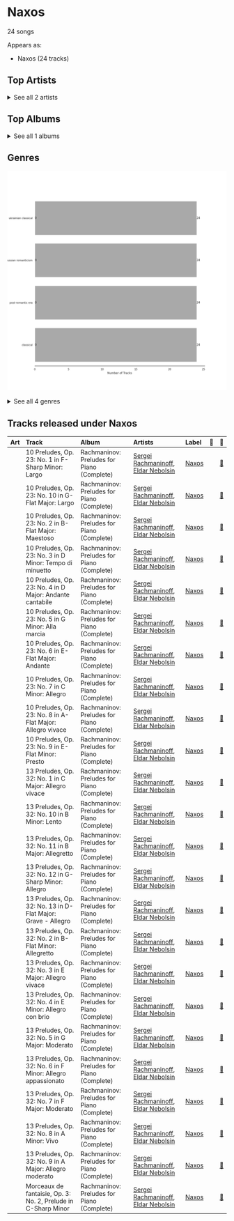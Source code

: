 # Naxos

24 songs

Appears as:
- Naxos (24 tracks)

## Top Artists




<details>
<summary>See all 2 artists</summary>

| Number of Tracks | Art | Artist | 🔗 |
|---:|:---|:---|:---|
| 24 | <img src="https://i.scdn.co/image/1b640748181bdba8cc37a0a6ee5148c27b374d4e" alt="" width="50" /> | [Eldar Nebolsin](../artists/eldar_nebolsin.md) | [🔗](https://open.spotify.com/artist/45ts2AJTWlzJ9JrQlCGxpX) |
| 24 | <img src="https://i.scdn.co/image/463e3c5c3e814761532f554913cf2af456bcba59" alt="" width="50" /> | [Sergei Rachmaninoff](../artists/sergei_rachmaninoff.md) | [🔗](https://open.spotify.com/artist/0Kekt6CKSo0m5mivKcoH51) |

</details>


## Top Albums




<details>
<summary>See all 1 albums</summary>

| Number of Tracks | Art | Album | Release Date | 🔗 |
|---:|:---|:---|:---|:---|
| 24 | <img src="https://i.scdn.co/image/ab67616d0000b2732d2154810a4e4472b4cc199e" alt="" width="50" /> | Rachmaninov: Preludes for Piano (Complete) | 2007-05-29 | [🔗](https://open.spotify.com/album/1vlnwUAidj7bEmRhsq4zTv) |

</details>


## Genres

![Bar chart of top 4 genres](../images/labels/naxos/genres.png)


<details>
<summary>See all 4 genres</summary>

| Number of Tracks | Genre |
|---:|:---|
| 24 | [ukrainian classical](../genres/ukrainian_classical.md) |
| 24 | [russian romanticism](../genres/russian_romanticism.md) |
| 24 | [post-romantic era](../genres/post_romantic_era.md) |
| 24 | [classical](../genres/classical.md) |

</details>


## Tracks released under Naxos

| Art | Track | Album | Artists | Label | 💚 | 🔗 |
|:---|:---|:---|:---|:---|:---|:---|
| <img src="https://i.scdn.co/image/ab67616d0000b2732d2154810a4e4472b4cc199e" alt="" width="50" /> | 10 Preludes, Op. 23: No. 1 in F-Sharp Minor: Largo | Rachmaninov: Preludes for Piano (Complete) | [Sergei Rachmaninoff](../artists/sergei_rachmaninoff.md), [Eldar Nebolsin](../artists/eldar_nebolsin.md) | [Naxos](naxos.md) | | [🔗](https://open.spotify.com/track/4JGHKe4tmlVDg4PoTWaoq7) |
| <img src="https://i.scdn.co/image/ab67616d0000b2732d2154810a4e4472b4cc199e" alt="" width="50" /> | 10 Preludes, Op. 23: No. 10 in G-Flat Major: Largo | Rachmaninov: Preludes for Piano (Complete) | [Sergei Rachmaninoff](../artists/sergei_rachmaninoff.md), [Eldar Nebolsin](../artists/eldar_nebolsin.md) | [Naxos](naxos.md) | | [🔗](https://open.spotify.com/track/0vHlWIQiSsfhMrxwJodNeP) |
| <img src="https://i.scdn.co/image/ab67616d0000b2732d2154810a4e4472b4cc199e" alt="" width="50" /> | 10 Preludes, Op. 23: No. 2 in B-Flat Major: Maestoso | Rachmaninov: Preludes for Piano (Complete) | [Sergei Rachmaninoff](../artists/sergei_rachmaninoff.md), [Eldar Nebolsin](../artists/eldar_nebolsin.md) | [Naxos](naxos.md) | | [🔗](https://open.spotify.com/track/4pgud5L6apTBZ6sqeqnt44) |
| <img src="https://i.scdn.co/image/ab67616d0000b2732d2154810a4e4472b4cc199e" alt="" width="50" /> | 10 Preludes, Op. 23: No. 3 in D Minor: Tempo di minuetto | Rachmaninov: Preludes for Piano (Complete) | [Sergei Rachmaninoff](../artists/sergei_rachmaninoff.md), [Eldar Nebolsin](../artists/eldar_nebolsin.md) | [Naxos](naxos.md) | | [🔗](https://open.spotify.com/track/0LsNtrpdw7vz8ISVrQYMnM) |
| <img src="https://i.scdn.co/image/ab67616d0000b2732d2154810a4e4472b4cc199e" alt="" width="50" /> | 10 Preludes, Op. 23: No. 4 in D Major: Andante cantabile | Rachmaninov: Preludes for Piano (Complete) | [Sergei Rachmaninoff](../artists/sergei_rachmaninoff.md), [Eldar Nebolsin](../artists/eldar_nebolsin.md) | [Naxos](naxos.md) | | [🔗](https://open.spotify.com/track/0NtUQYljbdO9M2oIvUarTB) |
| <img src="https://i.scdn.co/image/ab67616d0000b2732d2154810a4e4472b4cc199e" alt="" width="50" /> | 10 Preludes, Op. 23: No. 5 in G Minor: Alla marcia | Rachmaninov: Preludes for Piano (Complete) | [Sergei Rachmaninoff](../artists/sergei_rachmaninoff.md), [Eldar Nebolsin](../artists/eldar_nebolsin.md) | [Naxos](naxos.md) | | [🔗](https://open.spotify.com/track/0dwRX7z5Yzr1K96QhAKOBh) |
| <img src="https://i.scdn.co/image/ab67616d0000b2732d2154810a4e4472b4cc199e" alt="" width="50" /> | 10 Preludes, Op. 23: No. 6 in E-Flat Major: Andante | Rachmaninov: Preludes for Piano (Complete) | [Sergei Rachmaninoff](../artists/sergei_rachmaninoff.md), [Eldar Nebolsin](../artists/eldar_nebolsin.md) | [Naxos](naxos.md) | | [🔗](https://open.spotify.com/track/4VH21d5xLD6DtFKcawuoXw) |
| <img src="https://i.scdn.co/image/ab67616d0000b2732d2154810a4e4472b4cc199e" alt="" width="50" /> | 10 Preludes, Op. 23: No. 7 in C Minor: Allegro | Rachmaninov: Preludes for Piano (Complete) | [Sergei Rachmaninoff](../artists/sergei_rachmaninoff.md), [Eldar Nebolsin](../artists/eldar_nebolsin.md) | [Naxos](naxos.md) | | [🔗](https://open.spotify.com/track/1BKKpyRblOv1OWjZ0CcAWo) |
| <img src="https://i.scdn.co/image/ab67616d0000b2732d2154810a4e4472b4cc199e" alt="" width="50" /> | 10 Preludes, Op. 23: No. 8 in A-Flat Major: Allegro vivace | Rachmaninov: Preludes for Piano (Complete) | [Sergei Rachmaninoff](../artists/sergei_rachmaninoff.md), [Eldar Nebolsin](../artists/eldar_nebolsin.md) | [Naxos](naxos.md) | | [🔗](https://open.spotify.com/track/3nJNmPeYs4buaULmYJ26X6) |
| <img src="https://i.scdn.co/image/ab67616d0000b2732d2154810a4e4472b4cc199e" alt="" width="50" /> | 10 Preludes, Op. 23: No. 9 in E-Flat Minor: Presto | Rachmaninov: Preludes for Piano (Complete) | [Sergei Rachmaninoff](../artists/sergei_rachmaninoff.md), [Eldar Nebolsin](../artists/eldar_nebolsin.md) | [Naxos](naxos.md) | | [🔗](https://open.spotify.com/track/5v2O3vGKHlmLVLqNKcOwCO) |
| <img src="https://i.scdn.co/image/ab67616d0000b2732d2154810a4e4472b4cc199e" alt="" width="50" /> | 13 Preludes, Op. 32: No. 1 in C Major: Allegro vivace | Rachmaninov: Preludes for Piano (Complete) | [Sergei Rachmaninoff](../artists/sergei_rachmaninoff.md), [Eldar Nebolsin](../artists/eldar_nebolsin.md) | [Naxos](naxos.md) | | [🔗](https://open.spotify.com/track/3I7u1AhIGc9XHKQIjb1ZBG) |
| <img src="https://i.scdn.co/image/ab67616d0000b2732d2154810a4e4472b4cc199e" alt="" width="50" /> | 13 Preludes, Op. 32: No. 10 in B Minor: Lento | Rachmaninov: Preludes for Piano (Complete) | [Sergei Rachmaninoff](../artists/sergei_rachmaninoff.md), [Eldar Nebolsin](../artists/eldar_nebolsin.md) | [Naxos](naxos.md) | | [🔗](https://open.spotify.com/track/6dclMhwb2xkTzcGFXYdUeQ) |
| <img src="https://i.scdn.co/image/ab67616d0000b2732d2154810a4e4472b4cc199e" alt="" width="50" /> | 13 Preludes, Op. 32: No. 11 in B Major: Allegretto | Rachmaninov: Preludes for Piano (Complete) | [Sergei Rachmaninoff](../artists/sergei_rachmaninoff.md), [Eldar Nebolsin](../artists/eldar_nebolsin.md) | [Naxos](naxos.md) | | [🔗](https://open.spotify.com/track/5RrWiz8zrTJCjHENxHTAJZ) |
| <img src="https://i.scdn.co/image/ab67616d0000b2732d2154810a4e4472b4cc199e" alt="" width="50" /> | 13 Preludes, Op. 32: No. 12 in G-Sharp Minor: Allegro | Rachmaninov: Preludes for Piano (Complete) | [Sergei Rachmaninoff](../artists/sergei_rachmaninoff.md), [Eldar Nebolsin](../artists/eldar_nebolsin.md) | [Naxos](naxos.md) | | [🔗](https://open.spotify.com/track/7JsvE4iJtehI0KbUeljgj5) |
| <img src="https://i.scdn.co/image/ab67616d0000b2732d2154810a4e4472b4cc199e" alt="" width="50" /> | 13 Preludes, Op. 32: No. 13 in D-Flat Major: Grave - Allegro | Rachmaninov: Preludes for Piano (Complete) | [Sergei Rachmaninoff](../artists/sergei_rachmaninoff.md), [Eldar Nebolsin](../artists/eldar_nebolsin.md) | [Naxos](naxos.md) | | [🔗](https://open.spotify.com/track/6LsBz8fLOpY96erLer7cRj) |
| <img src="https://i.scdn.co/image/ab67616d0000b2732d2154810a4e4472b4cc199e" alt="" width="50" /> | 13 Preludes, Op. 32: No. 2 in B-Flat Minor: Allegretto | Rachmaninov: Preludes for Piano (Complete) | [Sergei Rachmaninoff](../artists/sergei_rachmaninoff.md), [Eldar Nebolsin](../artists/eldar_nebolsin.md) | [Naxos](naxos.md) | | [🔗](https://open.spotify.com/track/2jcKSE0ixtPCCfDPEln1FI) |
| <img src="https://i.scdn.co/image/ab67616d0000b2732d2154810a4e4472b4cc199e" alt="" width="50" /> | 13 Preludes, Op. 32: No. 3 in E Major: Allegro vivace | Rachmaninov: Preludes for Piano (Complete) | [Sergei Rachmaninoff](../artists/sergei_rachmaninoff.md), [Eldar Nebolsin](../artists/eldar_nebolsin.md) | [Naxos](naxos.md) | | [🔗](https://open.spotify.com/track/2cRFzJYirvLmlJX2DXO940) |
| <img src="https://i.scdn.co/image/ab67616d0000b2732d2154810a4e4472b4cc199e" alt="" width="50" /> | 13 Preludes, Op. 32: No. 4 in E Minor: Allegro con brio | Rachmaninov: Preludes for Piano (Complete) | [Sergei Rachmaninoff](../artists/sergei_rachmaninoff.md), [Eldar Nebolsin](../artists/eldar_nebolsin.md) | [Naxos](naxos.md) | | [🔗](https://open.spotify.com/track/5GjDNg9mTkPrqUfg6CI8Zc) |
| <img src="https://i.scdn.co/image/ab67616d0000b2732d2154810a4e4472b4cc199e" alt="" width="50" /> | 13 Preludes, Op. 32: No. 5 in G Major: Moderato | Rachmaninov: Preludes for Piano (Complete) | [Sergei Rachmaninoff](../artists/sergei_rachmaninoff.md), [Eldar Nebolsin](../artists/eldar_nebolsin.md) | [Naxos](naxos.md) | | [🔗](https://open.spotify.com/track/3bKoITIhcQfjzAvhQn3NCU) |
| <img src="https://i.scdn.co/image/ab67616d0000b2732d2154810a4e4472b4cc199e" alt="" width="50" /> | 13 Preludes, Op. 32: No. 6 in F Minor: Allegro appassionato | Rachmaninov: Preludes for Piano (Complete) | [Sergei Rachmaninoff](../artists/sergei_rachmaninoff.md), [Eldar Nebolsin](../artists/eldar_nebolsin.md) | [Naxos](naxos.md) | | [🔗](https://open.spotify.com/track/67SGGqw9rymqT1DvdT5ka6) |
| <img src="https://i.scdn.co/image/ab67616d0000b2732d2154810a4e4472b4cc199e" alt="" width="50" /> | 13 Preludes, Op. 32: No. 7 in F Major: Moderato | Rachmaninov: Preludes for Piano (Complete) | [Sergei Rachmaninoff](../artists/sergei_rachmaninoff.md), [Eldar Nebolsin](../artists/eldar_nebolsin.md) | [Naxos](naxos.md) | | [🔗](https://open.spotify.com/track/4g9sNU83qPH85xNoFAZqED) |
| <img src="https://i.scdn.co/image/ab67616d0000b2732d2154810a4e4472b4cc199e" alt="" width="50" /> | 13 Preludes, Op. 32: No. 8 in A Minor: Vivo | Rachmaninov: Preludes for Piano (Complete) | [Sergei Rachmaninoff](../artists/sergei_rachmaninoff.md), [Eldar Nebolsin](../artists/eldar_nebolsin.md) | [Naxos](naxos.md) | | [🔗](https://open.spotify.com/track/5BuaEWlAqAY71w10Q4Yd6B) |
| <img src="https://i.scdn.co/image/ab67616d0000b2732d2154810a4e4472b4cc199e" alt="" width="50" /> | 13 Preludes, Op. 32: No. 9 in A Major: Allegro moderato | Rachmaninov: Preludes for Piano (Complete) | [Sergei Rachmaninoff](../artists/sergei_rachmaninoff.md), [Eldar Nebolsin](../artists/eldar_nebolsin.md) | [Naxos](naxos.md) | | [🔗](https://open.spotify.com/track/07EzJ4VrpLaQtTzKyOAH3w) |
| <img src="https://i.scdn.co/image/ab67616d0000b2732d2154810a4e4472b4cc199e" alt="" width="50" /> | Morceaux de fantaisie, Op. 3: No. 2, Prelude in C-Sharp Minor | Rachmaninov: Preludes for Piano (Complete) | [Sergei Rachmaninoff](../artists/sergei_rachmaninoff.md), [Eldar Nebolsin](../artists/eldar_nebolsin.md) | [Naxos](naxos.md) | | [🔗](https://open.spotify.com/track/3jyko3okSMjZbIGdElSQN5) |

